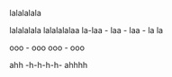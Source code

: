 lalalalala

lalalalala
lalalalalaa la-laa - laa - laa - la la

ooo - ooo
ooo - ooo

ahh -h-h-h-h- ahhhh
